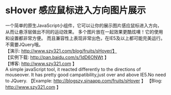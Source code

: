 # sHover 感应鼠标进入方向图片展示
一个简单的原生JavaScript小组件，它可以让你的展示图片感应鼠标进入方向，从而让悬浮层做出不同的运动效果。
多个图片放在一起效果更酷炫噢！它的使用和设置都非常方便。
而且兼容性上表现非常出色，在IE5及以上都可能完美运行。
不需要JQuery哦。                                                                      
【演示: http://www.szy321.com/blog/fruits/sHover/】                                     
【实例下载: http://pan.baidu.com/s/1dD6ONWt 】                                         
【博客: http://www.szy321.com 】                                                       
A simple javaScript tool, it reacted differently to the directions of mouseover. It has pretty good campatibility,just over and above IE5.No need to JQuery.            【Example: http://blogszy.sinaapp.com/fruits/sHover 】                                【Blog: http://www.szy321.com 】